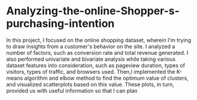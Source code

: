 # Analyzing-the-online-Shopper-s-purchasing-intention

In this project, I focused on the online shopping dataset, wherein I'm trying to draw insights from a customer's behavior on the site. I analyzed a number of factors, such as conversion rate and total revenue generated.
I also performed univariate and bivariate analysis while taking various dataset features into consideration, such as pageview duration, types of visitors, types of traffic, and browsers used. Then,I implemented the K-means algorithm and elbow method to find the optimum value of clusters, and visualized scatterplots based on this value. These plots, in turn, provided us with useful information so that I can plan 
